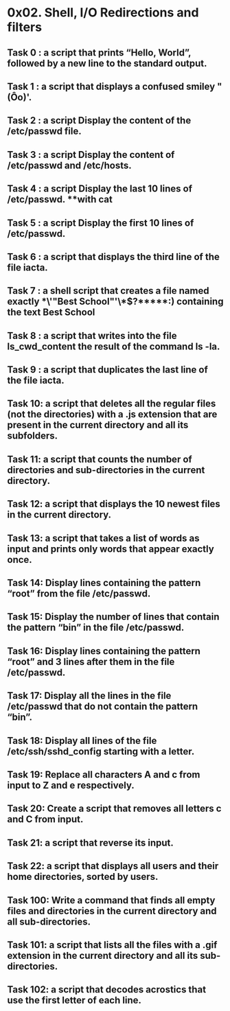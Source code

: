 # 0x02. Shell, I/O Redirections and filters

## Task 0 :  a script that prints “Hello, World”, followed by a new line to the standard output.
## Task 1 :  a script that displays a confused smiley "(Ôo)'.
## Task 2 :  a script Display the content of the /etc/passwd file.
## Task 3 :  a script Display the content of /etc/passwd and /etc/hosts.
## Task 4 :  a script Display the last 10 lines of /etc/passwd. **with cat
## Task 5 :  a script Display the first 10 lines of /etc/passwd.
## Task 6 :  a script that displays the third line of the file iacta.
## Task 7 :  a shell script that creates a file named exactly \*\\'"Best School"\'\\*$\?\*\*\*\*\*:) containing the text Best School
## Task 8 :  a script that writes into the file ls_cwd_content the result of the command ls -la.
## Task 9 :  a script that duplicates the last line of the file iacta.
## Task 10:  a script that deletes all the regular files (not the directories) with a .js extension that are present in the current directory and all its subfolders.
## Task 11:  a script that counts the number of directories and sub-directories in the current directory.
## Task 12:  a script that displays the 10 newest files in the current directory.
## Task 13:  a script that takes a list of words as input and prints only words that appear exactly once.
## Task 14:  Display lines containing the pattern “root” from the file /etc/passwd.
## Task 15:  Display the number of lines that contain the pattern “bin” in the file /etc/passwd.
## Task 16:  Display lines containing the pattern “root” and 3 lines after them in the file /etc/passwd.
## Task 17:  Display all the lines in the file /etc/passwd that do not contain the pattern “bin”.
## Task 18:  Display all lines of the file /etc/ssh/sshd_config starting with a letter.
## Task 19:  Replace all characters A and c from input to Z and e respectively.
## Task 20:  Create a script that removes all letters c and C from input.
## Task 21:  a script that reverse its input.
## Task 22:  a script that displays all users and their home directories, sorted by users.
## Task 100: Write a command that finds all empty files and directories in the current directory and all sub-directories.
## Task 101: a script that lists all the files with a .gif extension in the current directory and all its sub-directories.
## Task 102: a script that decodes acrostics that use the first letter of each line.
